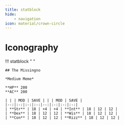 ```yaml
---
title: statblock
hide:
    - navigation
icon: material/crown-circle
---
```


# Iconography

!!! statblock " "

    ## The Missingno

    *Medium Meme*

    **HP** 200
    **AC** 200

    | | | MOD | SAVE | | | MOD | SAVE |
    |--:|:-:|:-:|:-:|--:|:-:|:-:|:-:|
    | **Str** | 18 | +4 | +4 | **Int** | 18 | 12 | 12 |
    | **Dex** | 18 | 12 | 12 | **Wis** | 18 | 12 | 12 |
    | **Con** | 18 | 12 | 12 | **Rizz** | 18 | 12 | 12 |